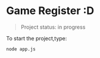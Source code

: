 <h1>Game Register :D</h1>

> Project status: in progress

To start the project,type:

```
node app.js
```
